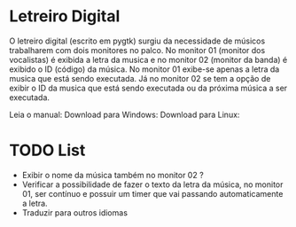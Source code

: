 # Letreiro Digital
O letreiro digital (escrito em pygtk) surgiu da necessidade de músicos trabalharem com dois monitores no palco. No monitor 01 (monitor dos vocalistas) é exibida a letra da musica e no monitor 02 (monitor da banda) é exibido o ID (código) da música. No monitor 01 exibe-se apenas a letra da musica que está sendo executada. Já no monitor 02 se tem a opção de exibir o ID da musica que está sendo executada ou da próxima música a ser executada.

Leia o manual:
Download para Windows:
Download para Linux:

# TODO List
- Exibir o nome da música também no monitor 02 ?
- Verificar a possibilidade de fazer o texto da letra da música, no monitor 01, ser contínuo e possuir um timer que vai passando automaticamente a letra.
- Traduzir para outros idiomas

